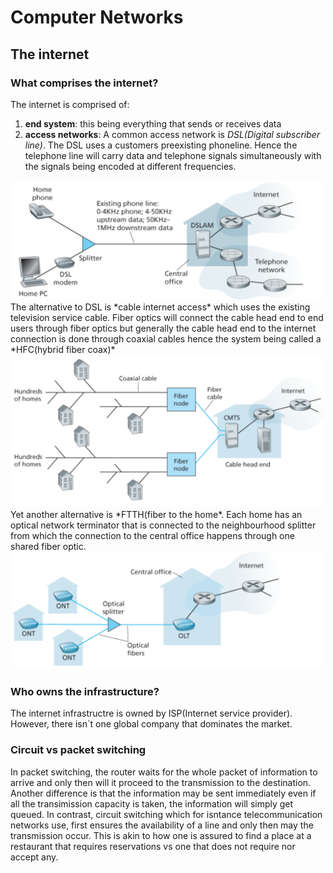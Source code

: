 # Computer Networks 

## The internet
### What comprises the internet? 
The internet is comprised of: 
1. **end system**: this being everything that sends or receives data 
2. **access networks**: A common access network is *DSL(Digital subscriber line)*. The DSL uses a customers preexisting phoneline. 
Hence the telephone line will carry data and telephone signals simultaneously with the signals being encoded at different frequencies.
<img src="src/w1.1.png" width="500" >
The alternative to DSL is *cable internet access* which uses the existing television service cable. Fiber optics will connect the cable head end to end users through fiber optics but generally the cable head end to the internet connection is done through coaxial cables hence the system being called a *HFC(hybrid fiber coax)*
<img src="src/w1.2.png" width="500" >
Yet another alternative is *FTTH(fiber to the home*. Each home has an optical network terminator that is connected to the neighbourhood splitter from which the connection to the central office happens through one shared fiber optic. 
<img src="src/w1.3.png" width="500" >

### Who owns the infrastructure?
The internet infrastructre is owned by ISP(Internet service provider). However, there isn`t one global company that dominates the market. 

### Circuit vs packet switching 
In packet switching, the router waits for the whole packet of information to arrive and only then will it proceed to the transmission to the destination. Another difference is that the information may be sent immediately even if all the transimission capacity is taken, the information will simply get queued. In contrast, circuit switching which for isntance telecommunication networks use, first ensures the availability of a line and only then may the transmission occur. This is akin to how one is assured to find a place at a restaurant that requires reservations vs one that does not require nor accept any.  

